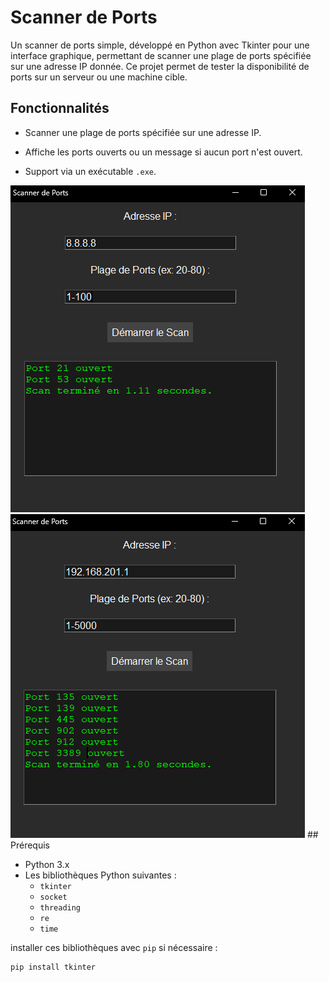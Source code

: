 # Scanner de Ports

Un scanner de ports simple, développé en Python avec Tkinter pour une interface graphique, permettant de scanner une plage de ports spécifiée sur une adresse IP donnée. Ce projet permet de tester la disponibilité de ports sur un serveur ou une machine cible.

## Fonctionnalités

- Scanner une plage de ports spécifiée sur une adresse IP.

- Affiche les ports ouverts ou un message si aucun port n'est ouvert.
- Support via un exécutable `.exe`.
<img src="scanner.png" alt="scanner" />
<img src="scanner2.png" alt="scanner" />
## Prérequis

- Python 3.x
- Les bibliothèques Python suivantes :
  - `tkinter`
  - `socket`
  - `threading`
  - `re`
  - `time`

installer ces bibliothèques avec `pip` si nécessaire :
```bash
pip install tkinter
